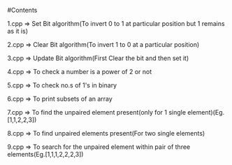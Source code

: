 #Contents

1.cpp => Set Bit algorithm(To invert 0 to 1 at particular position but 1 remains as it is)

2.cpp => Clear Bit algorithm(To invert 1 to 0 at a particular position)

3.cpp => Update Bit algorithm(First Clear the bit and then set it)

4.cpp => To check a number is a power of 2 or not

5.cpp => To check no.s of 1's in binary 

6.cpp => To print subsets of an array

7.cpp => To find the unpaired element present(only for 1 single element)(Eg.[1,1,2,2,3])

8.cpp => To find unpaired elements present(For two single elements) 

9.cpp => To search for the unpaired element within pair of three elements(Eg.[1,1,1,2,2,2,3])
